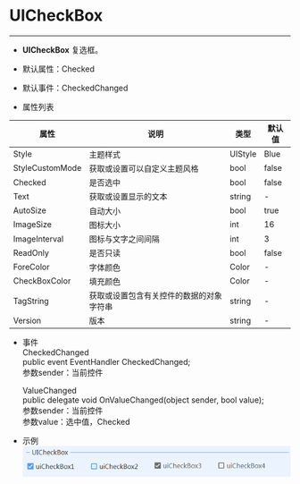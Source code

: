 # UICheckBox
---
-  **UICheckBox** 
复选框。

- 默认属性：Checked
- 默认事件：CheckedChanged
- 属性列表

| 属性        | 说明     | 类型     |  默认值   |
|-----------|--------|--------|-------|
| Style | 主题样式  | UIStyle  |  Blue     |
| StyleCustomMode | 获取或设置可以自定义主题风格   | bool  | false |
| Checked|是否选中 | bool| false| 
| Text  |获取或设置显示的文本  | string | -   | 
| AutoSize|自动大小  | bool| true   | 
| ImageSize|图标大小 | int| 16   | 
| ImageInterval|图标与文字之间间隔| int| 3  | 
| ReadOnly|是否只读| bool| false   | 
| ForeColor | 字体颜色   | Color  | -   |
| CheckBoxColor| 填充颜色  | Color  | -   |
| TagString | 获取或设置包含有关控件的数据的对象字符串   | string | -   | 
| Version | 版本  | string  |  -     |



- 事件    
  CheckedChanged    
  public event EventHandler CheckedChanged;   
  参数sender：当前控件        

  ValueChanged   
  public delegate void OnValueChanged(object sender, bool value);    
  参数sender：当前控件    
  参数value：选中值，Checked        

  

- 示例   
  ![输入图片说明](./assets/142324_0224b4ba_416720.png)